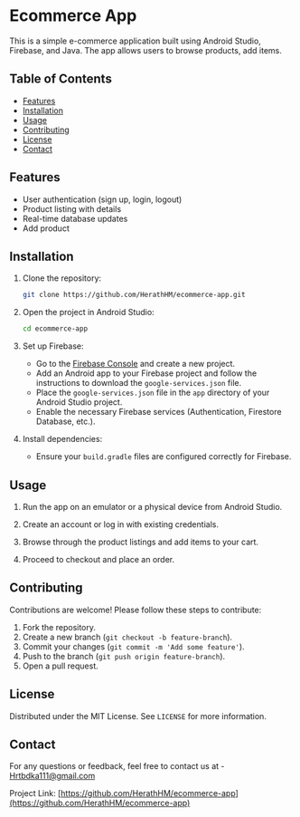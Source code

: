 # Ecommerce App

This is a simple e-commerce application built using Android Studio, Firebase, and Java. The app allows users to browse products, add items.

## Table of Contents

- [Features](#features)
- [Installation](#installation)
- [Usage](#usage)
- [Contributing](#contributing)
- [License](#license)
- [Contact](#contact)

## Features

- User authentication (sign up, login, logout)
- Product listing with details
- Real-time database updates
- Add product

## Installation

1. Clone the repository:
    ```sh
    git clone https://github.com/HerathHM/ecommerce-app.git
    ```

2. Open the project in Android Studio:
    ```sh
    cd ecommerce-app
    ```

3. Set up Firebase:
    - Go to the [Firebase Console](https://console.firebase.google.com/) and create a new project.
    - Add an Android app to your Firebase project and follow the instructions to download the `google-services.json` file.
    - Place the `google-services.json` file in the `app` directory of your Android Studio project.
    - Enable the necessary Firebase services (Authentication, Firestore Database, etc.).

4. Install dependencies:
    - Ensure your `build.gradle` files are configured correctly for Firebase.

## Usage

1. Run the app on an emulator or a physical device from Android Studio.

2. Create an account or log in with existing credentials.

3. Browse through the product listings and add items to your cart.

4. Proceed to checkout and place an order.

## Contributing

Contributions are welcome! Please follow these steps to contribute:

1. Fork the repository.
2. Create a new branch (`git checkout -b feature-branch`).
3. Commit your changes (`git commit -m 'Add some feature'`).
4. Push to the branch (`git push origin feature-branch`).
5. Open a pull request.

## License

Distributed under the MIT License. See `LICENSE` for more information.

## Contact

For any questions or feedback, feel free to contact us at -  Hrtbdka111@gmail.com

Project Link: [https://github.com/HerathHM/ecommerce-app](https://github.com/HerathHM/ecommerce-app)
